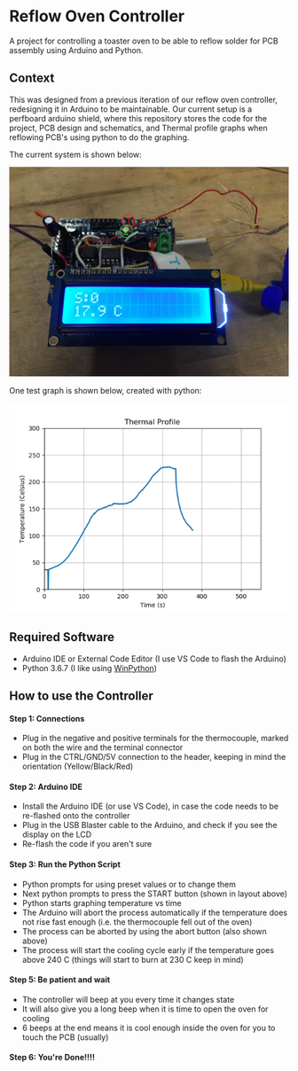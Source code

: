 # Reflow Oven Controller

A project for controlling a toaster oven to be able to reflow solder for PCB assembly using Arduino and Python.

## Context

This was designed from a previous iteration of our reflow oven controller, redesigning it in Arduino to be maintainable. Our current setup is a perfboard arduino shield, where this repository stores the code for the project, PCB design and schematics, and Thermal profile graphs when reflowing PCB's using python to do the graphing.

The current system is shown below:

![1: Start Button   2: Abort Button](Images/ReflowController.jpg)

One test graph is shown below, created with python:

![](Images/Reflow_Graphs/Reflow_test_10.png)

## Required Software

- Arduino IDE or External Code Editor (I use VS Code to flash the Arduino)
- Python 3.6.7 (I like using [WinPython](http://winpython.github.io/))

## How to use the Controller

#### Step 1: Connections
- Plug in the negative and positive terminals for the thermocouple, marked on both the wire and the terminal connector
- Plug in the CTRL/GND/5V connection to the header, keeping in mind the orientation (Yellow/Black/Red)

#### Step 2: Arduino IDE
- Install the Arduino IDE (or use VS Code), in case the code needs to be re-flashed onto the controller
- Plug in the USB Blaster cable to the Arduino, and check if you see the display on the LCD
- Re-flash the code if you aren't sure

#### Step 3: Run the Python Script
- Python prompts for using preset values or to change them
- Next python prompts to press the START button (shown in layout above)
- Python starts graphing temperature vs time
- The Arduino will abort the process automatically if the temperature does not rise fast enough (i.e. the thermocouple fell out of the oven)
- The process can be aborted by using the abort button (also shown above)
- The process will start the cooling cycle early if the temperature goes above 240 C (things will start to burn at 230 C keep in mind)

#### Step 5: Be patient and wait
- The controller will beep at you every time it changes state
- It will also give you a long beep when it is time to open the oven for cooling
- 6 beeps at the end means it is cool enough inside the oven for you to touch the PCB (usually)

#### Step 6: You're Done!!!!

